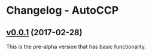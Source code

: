 Changelog - AutoCCP
===


## [v0.0.1](https://github.com/autoccp/autoccp/releases/tag/v0.1.0) (2017-02-28)

This is the pre-alpha version that has basic functionality.
